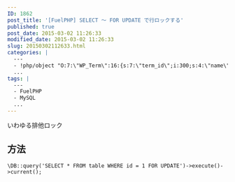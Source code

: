 ```yaml
---
ID: 1862
post_title: '[FuelPHP] SELECT ～ FOR UPDATE で行ロックする'
published: true
post_date: 2015-03-02 11:26:33
modified_date: 2015-03-02 11:26:33
slug: 20150302112633.html
categories: |
  ---
  - !php/object "O:7:\"WP_Term\":16:{s:7:\"term_id\";i:300;s:4:\"name\";s:7:\"FuelPHP\";s:4:\"slug\";s:7:\"fuelphp\";s:10:\"term_group\";i:0;s:16:\"term_taxonomy_id\";i:358;s:8:\"taxonomy\";s:8:\"category\";s:11:\"description\";s:0:\"\";s:6:\"parent\";i:0;s:5:\"count\";i:17;s:6:\"filter\";s:3:\"raw\";s:6:\"cat_ID\";i:300;s:14:\"category_count\";i:17;s:20:\"category_description\";s:0:\"\";s:8:\"cat_name\";s:7:\"FuelPHP\";s:17:\"category_nicename\";s:7:\"fuelphp\";s:15:\"category_parent\";i:0;}"
  ...
tags: |
  ---
  - FuelPHP
  - MySQL
  ...
---
```

いわゆる排他ロック
<!--more-->
<h2>方法</h2>
<pre class="language-php"><code>\DB::query('SELECT * FROM table WHERE id = 1 FOR UPDATE')-&gt;execute()-&gt;current();</code></pre>